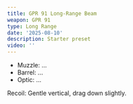 ```yaml
---
title: GPR 91 Long-Range Beam
weapon: GPR 91
type: Long Range
date: '2025-08-10'
description: Starter preset
video: ''
---
```


- Muzzle: ...
- Barrel: ...
- Optic: ...

Recoil: Gentle vertical, drag down slightly.
